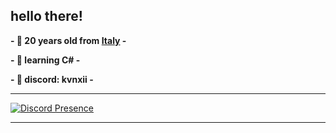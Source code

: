 hello there!
----------

**- 🌾 20 years old from [Italy](https://www.google.com/maps/place/Veneto/@45.7301229,10.5429725,8z/data=!3m1!4b1!4m6!3m5!1s0x4778d7f1cc04b777:0x107098715907c70!8m2!3d45.4414662!4d12.3152595!16zL20vMGJ6amY?entry=ttu) -** 

**- 🍫 learning C# -** 

**- 🥓 discord: kvnxii -**

----------

[![Discord Presence](https://lanyard-profile-readme.vercel.app/api/493878038505979904?bg=8053b0&borderRadius=2px)](https://lanyard-visualizer.netlify.app/493878038505979904) 

----------

[](<img src="https://github.com/akvnxii/akvnxii/assets/75858881/1fcf3993-79c5-4e92-a31e-337168f61c96" width="250" height="250">)
